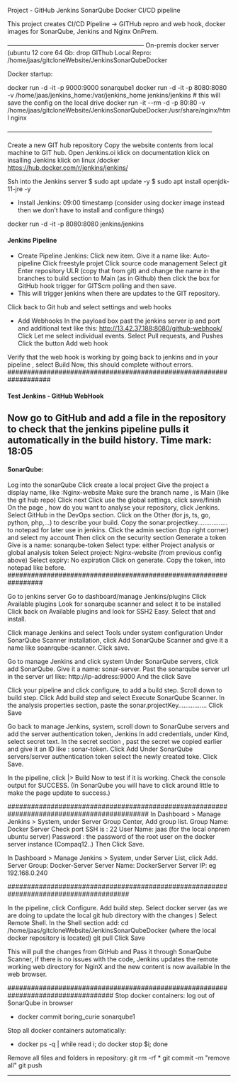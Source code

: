 Project - GitHub Jenkins SonarQube Docker CI/CD pipeline

This project creates CI/CD Pipeline -> GITHub repro and web hook, docker images for SonarQube, Jenkins and Nginx OnPrem. 

——————————————————————
On-premis docker server (ubuntu 12 core 64 Gb: drop
GIThub Local Repro: /home/jaas/gitcloneWebsite/JenkinsSonarQubeDocker

Docker startup:

docker run -d -it -p 9000:9000 sonarqube1
docker run -d -it -p 8080:8080 -v /home/jaas/jenkins_home:/var/jenkins_home jenkins/jenkins # this will save the config on the local drive
docker run -it --rm -d -p 80:80 -v /home/jaas/gitcloneWebsite/JenkinsSonarQubeDocker:/usr/share/nginx/html nginx

—————————————————————————————————

Create a new GIT hub repository
Copy the website contents from local machine to GIT hub.
Open Jenkins.oi
	klick on documentation
	klick on insalling Jenkins
	klick on linux /docker
	https://hub.docker.com/r/jenkins/jenkins/


Ssh into the Jenkins server 
$ sudo apt update -y
$ sudo apt install openjdk-11-jre -y

- Install Jenkins: 09:00 timestamp (consider using docker image instead then we don’t have to install and configure things)

docker run -d -it -p 8080:8080 jenkins/jenkins

#### Jenkins Pipeline ############################################
- Create Pipeline Jenkins: 
Click new item.
Give it a name like: Auto-pipeline
Click freestyle projet
Click source code management
Select git
Enter repository ULR (copy that from git) and change the name in the branches to build section to Main (as in Github) then click the box for GitHub hook trigger for GITScm polling and then save.
 - This will trigger jenkins when there are updates to the GIT repository.

Click back to Git hub and select settings and web hooks

- Add Webhooks
In the payload box past the jenkins server ip and port and additional text like this: http://13.42.37.188:8080/github-webhook/
Click Let me select individual events.
Select Pull requests, and Pushes
Click the button Add web hook

Verify that the web hook is working by going back to jenkins and in your pipeline , select Build Now, this should complete without errors.
###################################################################

#### Test Jenkins - GitHub WebHook ############################################
Now go to GitHub and add a file in the repository to check that the jenkins pipeline pulls it automatically in the build history.
Time mark: 18:05
------------------------------------------------------------------------

#### SonarQube: ############################################
Log into the sonarQube
Click create a local project
Give the project a display name, like :Nginx-website
Make sure the branch name , is Main (like the git hub repo)
Click next
Click use the global settings, click save/finish
On the page , how do you want to analyse your repository, click Jenkins.
Select GitHub in the DevOps section.
Click on the Other (for js, ts, go, python, php,…) to describe your build.
Copy the sonar.projectkey…………….. to notepad for later use in jenkins.
Click the admin section (top right corner) and select my account
Then click on the security section
Generate a token
Give is a name: sonarqube-token
Select type: either Project analysis or global analysis token
Select project: Nginx-website (from previous config above)
Select expiry: No expiration
Click on generate.
Copy the token, into notepad like before.
#################################################################

Go to jenkins server
Go to dashboard/manage Jenkins/plugins
Click Available plugins
Look for sonarqube scanner and select it to be installed
Click back on Available plugins and look for SSH2 Easy.
Select that and install.

Click manage Jenkins and select Tools under system configuration
Under SonarQube Scanner installation, click Add SonarQube Scanner and give it a name like soanrqube-scanner.
Click save.

Go to manage Jenkins and click system
Under SonarQube servers,  click add SonarQube.
Give it a name: sonar-server.
Past the sonarqube server url in the server url like: http://ip-address:9000
And the click Save 

Click your pipeline and click configure, to add a build step.
Scroll down to build step. Click Add build step and select Execute SonarQube Scanner.
In the analysis properties section, paste the sonar.projectKey…………….
Click Save

Go back to manage Jenkins, system, scroll down to SonarQube servers and add the server authentication token, Jenkins
In add credentials, under Kind, select secret text.
In the secret section , past the secret we copied earlier and give it an ID like : sonar-token.
Click Add
Under SonarQube servers/server authentication token select the newly created toke.
Click Save.

In the pipeline, click |> Build Now to test if it is working. Check the console output for SUCCESS.
(In SonarQube you will have to click around little to make the page update to success.)

############################################################################################
In Dashboard > Manage Jenkins > System, under Server Group Center, Add group list.
Group Name: Docker Server
Check port SSH is : 22
User Name: jaas (for the local onprem ubuntu server)
Password : the password of the root user on the docker server instance (Compaq12..)
Then Click Save.

In Dashboard > Manage Jenkins > System, under Server List, click Add.
Server Group: Docker-Server
Server Name: DockerServer
Server IP: <IP of local ubuntu server running the docker containers> eg 192.168.0.240 

#######################################################################################

In the pipeline, click Configure.
Add build step.
Select docker server (as we are doing to update the local git hub directory with the changes )
Select Remote Shell.
In the Shell section add:
cd /home/jaas/gitcloneWebsite/JenkinsSonarQubeDocker (where the local docker repository is located)
git pull
Click Save

This will pull the changes from GitHub and Pass it through SonarQube Scanner, if there is no issues with the code, Jenkins updates the remote working web directory for NginX and the new content is now available In the web browser.

###################################################################################
Stop docker containers:
log out of SonarQube in browser
 - docker commit boring_curie sonarqube1

Stop all docker containers automatically:
 - docker ps -q | while read i; do docker stop $i; done

Remove all files and folders in repository:
git rm -rf *
git commit -m "remove all"
git push

------------------------------------------------------------------------------
